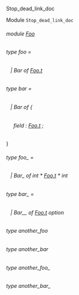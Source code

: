 Stop_dead_link_doc

Module `Stop_dead_link_doc`

<a id="module-Foo"></a>

###### module [Foo](Stop_dead_link_doc.Foo.md)

<a id="type-foo"></a>

###### type foo =

<a id="type-foo.Bar"></a>

######    | Bar of [Foo.t](Stop_dead_link_doc.Foo.md#type-t)

<a id="type-bar"></a>

###### type bar =

<a id="type-bar.Bar"></a>

######    | Bar of {

<a id="type-bar.field"></a>

######      field : [Foo.t](Stop_dead_link_doc.Foo.md#type-t) ;

}

<a id="type-foo_"></a>

###### type foo_ =

<a id="type-foo_.Bar_"></a>

######    | Bar_ of int * [Foo.t](Stop_dead_link_doc.Foo.md#type-t) * int

<a id="type-bar_"></a>

###### type bar_ =

<a id="type-bar_.Bar__"></a>

######    | Bar__ of [Foo.t](Stop_dead_link_doc.Foo.md#type-t) option

<a id="type-another_foo"></a>

###### type another_foo

<a id="type-another_bar"></a>

###### type another_bar

<a id="type-another_foo_"></a>

###### type another_foo_

<a id="type-another_bar_"></a>

###### type another_bar_